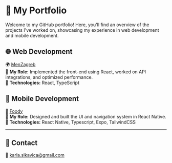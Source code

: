 # 🚀 My Portfolio  

Welcome to my GitHub portfolio! Here, you'll find an overview of the projects I've worked on, showcasing my experience in web development and mobile development.  

## 🌐 Web Development  
🌍 [MenZagreb]([https://github.com/MENZG/menZg.git])  
🔹 **My Role:** Implemented the front-end using React, worked on API integrations, and optimized performance.  
🔹 **Technologies:** React, TypeScript 

## 📱 Mobile Development  
📱 [Foody](https://github.com/organization/project-name)  
🔹 **My Role:** Designed and built the UI and navigation system in React Native.
🔹 **Technologies:** React Native, Typescript, Expo, TailwindCSS  

---  

## 🎯 Contact  
📩 [karla.sikavica@gmail.com](mailto:karla.sikavica@gmail.com)  
